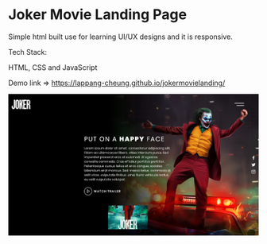 # Joker Movie Landing Page

Simple html built use for learning UI/UX designs and it is responsive.

Tech Stack:

HTML, CSS and JavaScript 

Demo link => https://lappang-cheung.github.io/jokermovielanding/

![image](https://github.com/lappang-cheung/jokermovielanding/blob/master/screenshot/screenshot.png)
